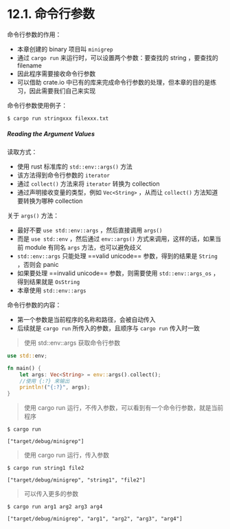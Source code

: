 # 12.1. 命令行参数

命令行参数的作用：
- 本章创建的 binary 项目叫 ```minigrep```
- 通过 ```cargo run``` 来运行时，可以设置两个参数：要查找的 string ，要查找的 filename
- 因此程序需要接收命令行参数
- 可以借助 crate.io 中已有的库来完成命令行参数的处理，但本章的目的是练习，因此需要我们自己来实现

命令行参数使用例子：
```text
$ cargo run stringxxx filexxx.txt
```

##### Reading the Argument Values

读取方式：
- 使用 rust 标准库的 ```std::env::args()``` 方法
- 该方法得到命令行参数的 ```iterator```
- 通过 ```collect()``` 方法来将 ```iterator``` 转换为 collection
- 通过声明接收变量的类型，例如 ```Vec<String>``` ，从而让 ```collect()``` 方法知道要转换为哪种 collection

关于 ```args()``` 方法：
- 最好不要 ```use std::env::args``` ，然后直接调用 ```args()```
- 而是 ```use std::env``` ，然后通过 ```env::args()``` 方式来调用，这样的话，如果当前 module 有同名 ```args``` 方法，也可以避免歧义
- ```std::env::args``` 只能处理 ==valid unicode== 参数，得到的结果是 ```String``` ，否则会 panic
- 如果要处理 ==invalid unicode== 参数，则需要使用 ```std::env::args_os``` ，得到结果就是 ```OsString```
- 本章使用 ```std::env::args```

命令行参数的内容：
- 第一个参数是当前程序的名称和路径，会被自动传入
- 后续就是 ```cargo run``` 所传入的参数，且顺序与 ```cargo run``` 传入时一致

> 使用 std::env::args 获取命令行参数

```rust
use std::env;

fn main() {
    let args: Vec<String> = env::args().collect();
    //使用 {:?} 来输出
    println!("{:?}", args);
}
```

> 使用 cargo run 运行，不传入参数，可以看到有一个命令行参数，就是当前程序

```text
$ cargo run

["target/debug/minigrep"]
```

> 使用 cargo run 运行，传入参数

```text
$ cargo run string1 file2

["target/debug/minigrep", "string1", "file2"]
```

> 可以传入更多的参数

```text
$ cargo run arg1 arg2 arg3 arg4

["target/debug/minigrep", "arg1", "arg2", "arg3", "arg4"]
```
